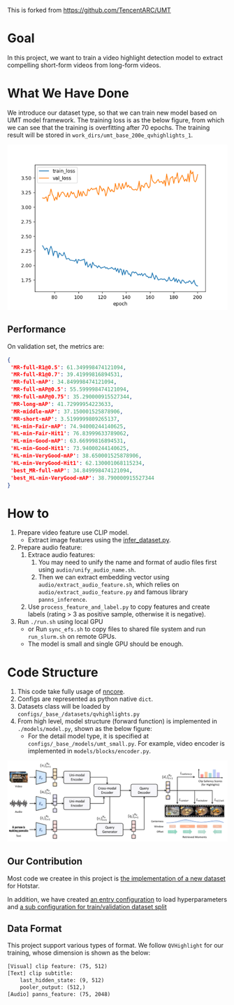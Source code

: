 This is forked from https://github.com/TencentARC/UMT

# Goal

In this project, we want to train a video highlight detection model to extract compelling short-form videos from long-form videos.

# What We Have Done

We introduce our dataset type, so that we can train new model based on UMT model framework. The training loss is as the below figure, from which we can see that the training is overfitting after 70 epochs. The training result will be stored in `work_dirs/umt_base_200e_qvhighlights_1`.

![](./images/metrics.png)

## Performance

On validation set, the metrics are:

```json
{
 'MR-full-R1@0.5': 61.349998474121094,
 'MR-full-R1@0.7': 39.41999816894531,
 'MR-full-mAP': 34.849998474121094,
 'MR-full-mAP@0.5': 55.599998474121094,
 'MR-full-mAP@0.75': 35.290000915527344,
 'MR-long-mAP': 41.72999954223633,
 'MR-middle-mAP': 37.150001525878906,
 'MR-short-mAP': 3.5199999809265137,
 'HL-min-Fair-mAP': 74.94000244140625,
 'HL-min-Fair-Hit1': 76.83999633789062,
 'HL-min-Good-mAP': 63.66999816894531,
 'HL-min-Good-Hit1': 73.94000244140625,
 'HL-min-VeryGood-mAP': 38.650001525878906,
 'HL-min-VeryGood-Hit1': 62.130001068115234,
 'best_MR-full-mAP': 34.849998474121094,
 'best_HL-min-VeryGood-mAP': 38.790000915527344
}
```

# How to

1. Prepare video feature use CLIP model.
    - Extract image features using the [infer_dataset.py](https://github.com/hotstar/media_understanding_univtg/blob/master/infer_dataset.py).
3. Prepare audio feature:
    1. Extrace audio features:
        1. You may need to unify the name and format of audio files first using `audio/unify_audio_name.sh`.
        2. Then we can extract embedding vector using `audio/extract_audio_feature.sh`, which relies on `audio/extract_audio_feature.py` and famous library `panns_inference`.
    2. Use `process_feature_and_label.py` to copy features and create labels (rating > 3 as positive sample, otherwise it is negative).
4. Run `./run.sh` using local GPU
    - or Run `sync_efs.sh` to copy files to shared file system and run `run_slurm.sh` on remote GPUs.
    - The model is small and single GPU should be enough.

# Code Structure

1. This code take fully usage of [nncore](https://github.com/yeliudev/nncore).
2. Configs are represented as python native `dict`.
3. Datasets class will be loaded by `configs/_base_/datasets/qvhighlights.py`
4. From high level, model structure (forward function) is implemented in `./models/model.py`, shown as the below figure:
    - For the detail model type, it is specified at `configs/_base_/models/umt_small.py`. For example, video encoder is implemented in `models/blocks/encoder.py`.

![](images/model.png)

## Our Contribution

Most code we createe in this project is [the implementation of a new dataset](./datasets/hotstar_highlight_865.py) for Hotstar.

In addition, we have created [an entry configuration](datasets/hotstar_highlight_865.py) to load hyperparameters and [a sub configuration for train/validation dataset split](configs/_base_/datasets/hotstar_highlight_865.py)

## Data Format

This project support various types of format. We follow `QVHighlight` for our training, whose dimension is shown as the below:

```
[Visual] clip feature: (75, 512)
[Text] clip subtitle:
    last_hidden_state: (9, 512)
    pooler_output: (512,)
[Audio] panns_feature: (75, 2048)
```

